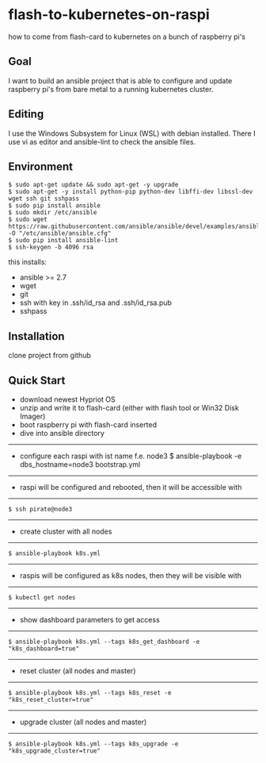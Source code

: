 # flash-to-kubernetes-on-raspi
how to come from flash-card to kubernetes on a bunch of raspberry pi's

## Goal
I want to build an ansible project that is able to configure and update raspberry pi's from bare metal to a running kubernetes cluster.

## Editing
I use the Windows Subsystem for Linux (WSL) with debian installed. There I use vi as editor and ansible-lint to check the ansible files.

## Environment
    $ sudo apt-get update && sudo apt-get -y upgrade
    $ sudo apt-get -y install python-pip python-dev libffi-dev libssl-dev wget ssh git sshpass
    $ sudo pip install ansible
    $ sudo mkdir /etc/ansible
    $ sudo wget https://raw.githubusercontent.com/ansible/ansible/devel/examples/ansible.cfg -O "/etc/ansible/ansible.cfg"
    $ sudo pip install ansible-lint
    $ ssh-keygen -b 4096 rsa
this installs:
- ansible >= 2.7
- wget
- git
- ssh with key in .ssh/id_rsa and .ssh/id_rsa.pub
- sshpass

## Installation
clone project from github

## Quick Start
- download newest Hypriot OS
- unzip and write it to flash-card (either with flash tool or Win32 Disk Imager)
- boot raspberry pi with flash-card inserted
- dive into ansible directory
---
- configure each raspi with ist name f.e. node3
    $ ansible-playbook -e dbs_hostname=node3 bootstrap.yml
---
- raspi will be configured and rebooted, then it will be accessible with
---
    $ ssh pirate@node3
---
- create cluster with all nodes
---
    $ ansible-playbook k8s.yml
---
- raspis will be configured as k8s nodes, then they will be visible with
---
    $ kubectl get nodes
---
- show dashboard parameters to get access
---
    $ ansible-playbook k8s.yml --tags k8s_get_dashboard -e "k8s_dashboard=true"
---
- reset cluster (all nodes and master) 
---
    $ ansible-playbook k8s.yml --tags k8s_reset -e "k8s_reset_cluster=true"
---
- upgrade cluster (all nodes and master) 
---
    $ ansible-playbook k8s.yml --tags k8s_upgrade -e "k8s_upgrade_cluster=true"
